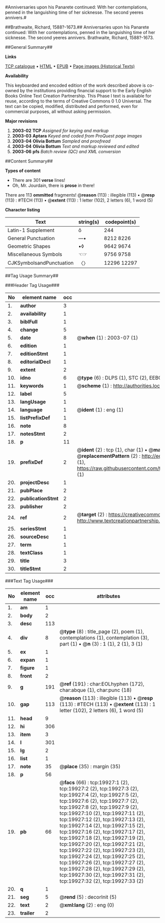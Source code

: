 #Anniversaries upon his Panarete continued: With her contemplations, penned in the languishing time of her sicknesse. The second yeeres annivers.#

##Brathwaite, Richard, 1588?-1673.##
Anniversaries upon his Panarete continued: With her contemplations, penned in the languishing time of her sicknesse. The second yeeres annivers.
Brathwaite, Richard, 1588?-1673.

##General Summary##

**Links**

[TCP catalogue](http://www.ota.ox.ac.uk/tcp/)  • 
[HTML](http://tei.it.ox.ac.uk/tcp/Texts-HTML/free/A16/A16648.html)  • 
[EPUB](http://tei.it.ox.ac.uk/tcp/Texts-EPUB/free/A16/A16648.epub) • 
[Page images (Historical Texts)](https://data.historicaltexts.jisc.ac.uk/view?pubId=eebo-99854502e&pageId=eebo-99854502e-19927-1)

**Availability**

This keyboarded and encoded edition of the
	       work described above is co-owned by the institutions
	       providing financial support to the Early English Books
	       Online Text Creation Partnership. This Phase I text is
	       available for reuse, according to the terms of Creative
	       Commons 0 1.0 Universal. The text can be copied,
	       modified, distributed and performed, even for
	       commercial purposes, all without asking permission.

**Major revisions**

1. __2003-02__ __TCP__ *Assigned for keying and markup*
1. __2003-03__ __Aptara__ *Keyed and coded from ProQuest page images*
1. __2003-04__ __Olivia Bottum__ *Sampled and proofread*
1. __2003-04__ __Olivia Bottum__ *Text and markup reviewed and edited*
1. __2003-06__ __pfs__ *Batch review (QC) and XML conversion*

##Content Summary##

**Types of content**

  * There are 301 **verse** lines!
  * Oh, Mr. Jourdain, there is **prose** in there!

There are 113 **ommitted** fragments! 
 @__reason__ (113) : illegible (113)  •  @__resp__ (113) : #TECH (113)  •  @__extent__ (113) : 1 letter (102), 2 letters (6), 1 word (5)

**Character listing**


|Text|string(s)|codepoint(s)|
|---|---|---|
|Latin-1 Supplement|ô|244|
|General Punctuation|—•|8212 8226|
|Geometric Shapes|▪◊|9642 9674|
|Miscellaneous Symbols|☜☞|9756 9758|
|CJKSymbolsandPunctuation|〈〉|12296 12297|

##Tag Usage Summary##

###Header Tag Usage###

|No|element name|occ|attributes|
|---|---|---|---|
|1.|__author__|3||
|2.|__availability__|1||
|3.|__biblFull__|1||
|4.|__change__|5||
|5.|__date__|8| @__when__ (1) : 2003-07 (1)|
|6.|__edition__|1||
|7.|__editionStmt__|1||
|8.|__editorialDecl__|1||
|9.|__extent__|2||
|10.|__idno__|6| @__type__ (6) : DLPS (1), STC (2), EEBO-CITATION (1), PROQUEST (1), VID (1)|
|11.|__keywords__|1| @__scheme__ (1) : http://authorities.loc.gov/ (1)|
|12.|__label__|5||
|13.|__langUsage__|1||
|14.|__language__|1| @__ident__ (1) : eng (1)|
|15.|__listPrefixDef__|1||
|16.|__note__|8||
|17.|__notesStmt__|2||
|18.|__p__|11||
|19.|__prefixDef__|2| @__ident__ (2) : tcp (1), char (1)  •  @__matchPattern__ (2) : ([0-9\-]+):([0-9IVX]+) (1), (.+) (1)  •  @__replacementPattern__ (2) : http://eebo.chadwyck.com/downloadtiff?vid=$1&page=$2 (1), https://raw.githubusercontent.com/textcreationpartnership/Texts/master/tcpchars.xml#$1 (1)|
|20.|__projectDesc__|1||
|21.|__pubPlace__|2||
|22.|__publicationStmt__|2||
|23.|__publisher__|2||
|24.|__ref__|2| @__target__ (2) : https://creativecommons.org/publicdomain/zero/1.0/ (1), http://www.textcreationpartnership.org/docs/. (1)|
|25.|__seriesStmt__|1||
|26.|__sourceDesc__|1||
|27.|__term__|1||
|28.|__textClass__|1||
|29.|__title__|3||
|30.|__titleStmt__|2||


###Text Tag Usage###

|No|element name|occ|attributes|
|---|---|---|---|
|1.|__am__|1||
|2.|__body__|2||
|3.|__desc__|113||
|4.|__div__|8| @__type__ (8) : title_page (2), poem (1), contemplations (1), contemplation (3), part (1)  •  @__n__ (3) : 1 (1), 2 (1), 3 (1)|
|5.|__ex__|1||
|6.|__expan__|1||
|7.|__figure__|1||
|8.|__front__|2||
|9.|__g__|191| @__ref__ (191) : char:EOLhyphen (172), char:abque (1), char:punc (18)|
|10.|__gap__|113| @__reason__ (113) : illegible (113)  •  @__resp__ (113) : #TECH (113)  •  @__extent__ (113) : 1 letter (102), 2 letters (6), 1 word (5)|
|11.|__head__|9||
|12.|__hi__|306||
|13.|__item__|3||
|14.|__l__|301||
|15.|__lg__|2||
|16.|__list__|1||
|17.|__note__|35| @__place__ (35) : margin (35)|
|18.|__p__|56||
|19.|__pb__|66| @__facs__ (66) : tcp:19927:1 (2), tcp:19927:2 (2), tcp:19927:3 (2), tcp:19927:4 (2), tcp:19927:5 (2), tcp:19927:6 (2), tcp:19927:7 (2), tcp:19927:8 (2), tcp:19927:9 (2), tcp:19927:10 (2), tcp:19927:11 (2), tcp:19927:12 (2), tcp:19927:13 (2), tcp:19927:14 (2), tcp:19927:15 (2), tcp:19927:16 (2), tcp:19927:17 (2), tcp:19927:18 (2), tcp:19927:19 (2), tcp:19927:20 (2), tcp:19927:21 (2), tcp:19927:22 (2), tcp:19927:23 (2), tcp:19927:24 (2), tcp:19927:25 (2), tcp:19927:26 (2), tcp:19927:27 (2), tcp:19927:28 (2), tcp:19927:29 (2), tcp:19927:30 (2), tcp:19927:31 (2), tcp:19927:32 (2), tcp:19927:33 (2)|
|20.|__q__|1||
|21.|__seg__|5| @__rend__ (5) : decorInit (5)|
|22.|__text__|2| @__xml:lang__ (2) : eng (0)|
|23.|__trailer__|2||
